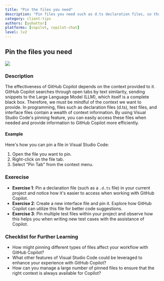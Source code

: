 ```yaml
---
title: "Pin the files you need"
description: "Pin files you need such as d.ts declaration files, so that you can easily find them when GitHub Copilot need them."
category: client-tips
authors: [yuhattor] 
platforms: [copilot, copilot-chat]
level: lv2
---
```


## Pin the files you need

[<img src="https://img.shields.io/badge/Lv2-Practically_Viable_Pattern-green">](https://github.com/orgs/AI-Native-Development/projects/1/)

### Description

The effectiveness of GitHub Copilot depends on the context provided to it. GitHub Copilot searches through open tabs by text similarity, sending snippets to the Large Language Model (LLM), which itself is a complete black box. Therefore, we must be mindful of the context we want to provide. In programming, files such as declaration files (d.ts), test files, and interface files contain a wealth of context information. By using Visual Studio Code's pinning feature, you can easily access these files when needed and provide information to GitHub Copilot more efficiently.

#### Example

Here's how you can pin a file in Visual Studio Code:

1. Open the file you want to pin.
2. Right-click on the file tab.
3. Select "Pin Tab" from the context menu.

### Exerecise

- **Exercise 1**: Pin a declaration file (such as a `.d.ts` file) in your current project and notice how it's easier to access when working with GitHub Copilot.
- **Exercise 2**: Create a new interface file and pin it. Explore how GitHub Copilot can utilize this file for better code suggestions.
- **Exercise 3**: Pin multiple test files within your project and observe how this helps you when writing new test cases with the assistance of Copilot.

### Checklist for Further Learning

- How might pinning different types of files affect your workflow with GitHub Copilot?
- What other features of Visual Studio Code could be leveraged to enhance your experience with GitHub Copilot?
- How can you manage a large number of pinned files to ensure that the right context is always available for Copilot?